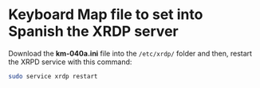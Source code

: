 # Keyboard Map file to set into Spanish the XRDP server

Download the **km-040a.ini** file into the ```/etc/xrdp/``` folder and then, restart the XRPD service with this command:

```sh
sudo service xrdp restart
```
